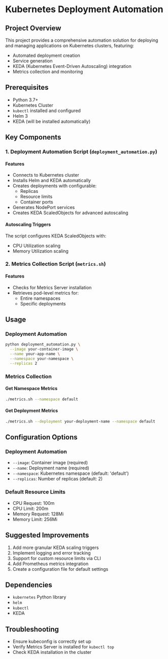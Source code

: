 # Kubernetes Deployment Automation

## Project Overview

This project provides a comprehensive automation solution for deploying and managing applications on Kubernetes clusters, featuring:
- Automated deployment creation
- Service generation
- KEDA (Kubernetes Event-Driven Autoscaling) integration
- Metrics collection and monitoring

## Prerequisites

- Python 3.7+
- Kubernetes Cluster
- `kubectl` installed and configured
- Helm 3
- KEDA (will be installed automatically)

## Key Components

### 1. Deployment Automation Script (`deployment_automation.py`)

#### Features
- Connects to Kubernetes cluster
- Installs Helm and KEDA automatically
- Creates deployments with configurable:
  - Replicas
  - Resource limits
  - Container ports
- Generates NodePort services
- Creates KEDA ScaledObjects for advanced autoscaling

#### Autoscaling Triggers
The script configures KEDA ScaledObjects with:
- CPU Utilization scaling
- Memory Utilization scaling

### 2. Metrics Collection Script (`metrics.sh`)

#### Features
- Checks for Metrics Server installation
- Retrieves pod-level metrics for:
  - Entire namespaces
  - Specific deployments

## Usage

### Deployment Automation

```bash
python deployment_automation.py \
  --image your-container-image \
  --name your-app-name \
  --namespace your-namespace \
  --replicas 2
```

### Metrics Collection

#### Get Namespace Metrics
```bash
./metrics.sh --namespace default
```

#### Get Deployment Metrics
```bash
./metrics.sh --deployment your-deployment-name --namespace default
```

## Configuration Options

### Deployment Automation
- `--image`: Container image (required)
- `--name`: Deployment name (required)
- `--namespace`: Kubernetes namespace (default: 'default')
- `--replicas`: Number of replicas (default: 2)

### Default Resource Limits
- CPU Request: 100m
- CPU Limit: 200m
- Memory Request: 128Mi
- Memory Limit: 256Mi

## Suggested Improvements
1. Add more granular KEDA scaling triggers
2. Implement logging and error tracking
3. Support for custom resource limits via CLI
4. Add Prometheus metrics integration
5. Create a configuration file for default settings

## Dependencies
- `kubernetes` Python library
- `helm`
- `kubectl`
- KEDA

## Troubleshooting
- Ensure kubeconfig is correctly set up
- Verify Metrics Server is installed for `kubectl top`
- Check KEDA installation in the cluster